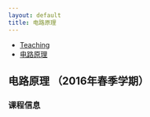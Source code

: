 ```yaml
---
layout: default
title: 电路原理
---
```

<ul class="breadcrumb">
<li><a href="/teaching/">Teaching</a> <span class="divider"></span></li>
<li><a href="/teaching/electric-circuits/">电路原理</a> <span class="divider"></span></li> 
</ul>

## 电路原理 （2016年春季学期）

### 课程信息


